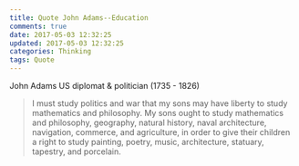 ```yaml
---
title: Quote John Adams--Education
comments: true
date: 2017-05-03 12:32:25
updated: 2017-05-03 12:32:25
categories: Thinking
tags: Quote
---
```


John Adams
US diplomat & politician (1735 - 1826) 
> I must study politics and war that my sons may have liberty to study mathematics and philosophy. My sons ought to study mathematics and philosophy, geography, natural history, naval architecture, navigation, commerce, and agriculture, in order to give their children a right to study painting, poetry, music, architecture, statuary, tapestry, and porcelain.
